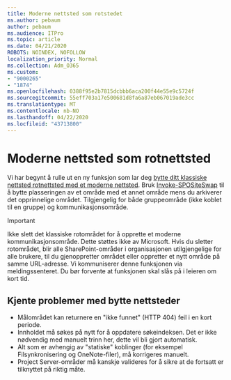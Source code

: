 ```yaml
---
title: Moderne nettsted som rotstedet
ms.author: pebaum
author: pebaum
ms.audience: ITPro
ms.topic: article
ms.date: 04/21/2020
ROBOTS: NOINDEX, NOFOLLOW
localization_priority: Normal
ms.collection: Adm_O365
ms.custom:
- "9000265"
- "1874"
ms.openlocfilehash: 0388f95e2b7815dcbbb6aca200f44e55e9c5724f
ms.sourcegitcommit: 55eff703a17e500681d8fa6a87eb067019ade3cc
ms.translationtype: MT
ms.contentlocale: nb-NO
ms.lasthandoff: 04/22/2020
ms.locfileid: "43713800"
---
```

# <a name="modern-site-as-root-site"></a>Moderne nettsted som rotnettsted

Vi har begynt å rulle ut en ny funksjon som lar deg [bytte ditt klassiske nettsted rotnettsted med et moderne nettsted](https://docs.microsoft.com/sharepoint/modern-root-site). Bruk [Invoke-SPOSiteSwap](https://docs.microsoft.com/powershell/module/sharepoint-online/invoke-spositeswap?view=sharepoint-ps) til å bytte plasseringen av et område med et annet område mens du arkiverer det opprinnelige området. Tilgjengelig for både gruppeområde (ikke koblet til en gruppe) og kommunikasjonsområde.

>[!Important]
> Ikke slett det klassiske rotområdet for å opprette et moderne kommunikasjonsområde. Dette støttes ikke av Microsoft. Hvis du sletter rotområdet, blir alle SharePoint-områder i organisasjonen utilgjengelige for alle brukere, til du gjenoppretter området eller oppretter et nytt område på samme URL-adresse. Vi kommuniserer denne funksjonen via meldingssenteret. Du bør forvente at funksjonen skal slås på i leieren om kort tid.

## <a name="known-issues-with-swapping-sites"></a>Kjente problemer med bytte nettsteder
- Målområdet kan returnere en "ikke funnet" (HTTP 404) feil i en kort periode.
- Innholdet må søkes på nytt for å oppdatere søkeindeksen. Det er ikke nødvendig med manuelt trinn her, dette vil bli gjort automatisk.
- Alt som er avhengig av "statiske" koblinger (for eksempel Filsynkronisering og OneNote-filer), må korrigeres manuelt.
- Project Server-områder må kanskje valideres for å sikre at de fortsatt er tilknyttet på riktig måte. 
